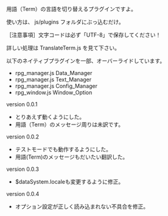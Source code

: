 用語（Term）の言語を切り替えるプラグインですよ。

使い方は、 js/plugins フォルダにぶっ込むだけ。

［注意事項］文字コードは必ず「UTF-8」で保存してください！

詳しい処理は TranslateTerm.js を見て下さい。

以下のネイティブプラグインを一部、オーバーライドしています。
- rpg_manager.js Data_Manager
- rpg_manager.js Text_Manager
- rpg_manager.js Config_Manager
- rpg_window.js Window_Option

version 0.0.1
- とりあえず動くようにした。
- 用語（Term）のメッセージ周りは未訳です。

version 0.0.2
- テストモードでも動作するようにした。
- 用語(Term)のメッセージもだいたい翻訳した。

version 0.0.3
- $dataSystem.localeも変更するように修正。

version 0.0.4
- オプション設定が正しく読み込まれない不具合を修正。



